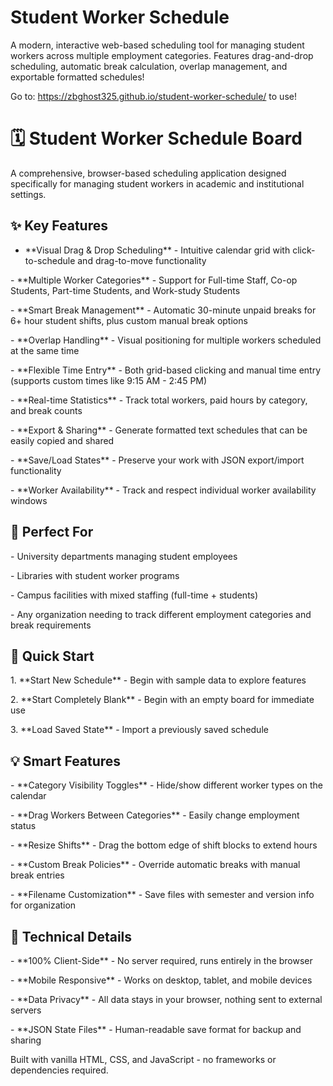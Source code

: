 # Student Worker Schedule

A modern, interactive web-based scheduling tool for managing student workers across multiple employment categories. Features drag-and-drop scheduling, automatic break calculation, overlap management, and exportable formatted schedules!

Go to: https://zbghost325.github.io/student-worker-schedule/ to use!

# 🗓️ Student Worker Schedule Board



A comprehensive, browser-based scheduling application designed specifically for managing student workers in academic and institutional settings.



## ✨ Key Features



- **Visual Drag \& Drop Scheduling\*\* - Intuitive calendar grid with click-to-schedule and drag-to-move functionality

\- \*\*Multiple Worker Categories\*\* - Support for Full-time Staff, Co-op Students, Part-time Students, and Work-study Students

\- \*\*Smart Break Management\*\* - Automatic 30-minute unpaid breaks for 6+ hour student shifts, plus custom manual break options

\- \*\*Overlap Handling\*\* - Visual positioning for multiple workers scheduled at the same time

\- \*\*Flexible Time Entry\*\* - Both grid-based clicking and manual time entry (supports custom times like 9:15 AM - 2:45 PM)

\- \*\*Real-time Statistics\*\* - Track total workers, paid hours by category, and break counts

\- \*\*Export \& Sharing\*\* - Generate formatted text schedules that can be easily copied and shared

\- \*\*Save/Load States\*\* - Preserve your work with JSON export/import functionality

\- \*\*Worker Availability\*\* - Track and respect individual worker availability windows



## 🎯 Perfect For



\- University departments managing student employees

\- Libraries with student worker programs  

\- Campus facilities with mixed staffing (full-time + students)

\- Any organization needing to track different employment categories and break requirements



## 🚀 Quick Start



1\. \*\*Start New Schedule\*\* - Begin with sample data to explore features

2\. \*\*Start Completely Blank\*\* - Begin with an empty board for immediate use

3\. \*\*Load Saved State\*\* - Import a previously saved schedule



## 💡 Smart Features



\- \*\*Category Visibility Toggles\*\* - Hide/show different worker types on the calendar

\- \*\*Drag Workers Between Categories\*\* - Easily change employment status

\- \*\*Resize Shifts\*\* - Drag the bottom edge of shift blocks to extend hours

\- \*\*Custom Break Policies\*\* - Override automatic breaks with manual break entries

\- \*\*Filename Customization\*\* - Save files with semester and version info for organization



## 🔧 Technical Details



\- \*\*100% Client-Side\*\* - No server required, runs entirely in the browser

\- \*\*Mobile Responsive\*\* - Works on desktop, tablet, and mobile devices

\- \*\*Data Privacy\*\* - All data stays in your browser, nothing sent to external servers

\- \*\*JSON State Files\*\* - Human-readable save format for backup and sharing



Built with vanilla HTML, CSS, and JavaScript - no frameworks or dependencies required.


